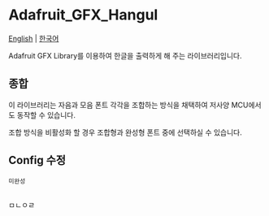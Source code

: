 # Adafruit_GFX_Hangul
[English](README.md) | [한국어](README_kr.md)

Adafruit GFX Library를 이용하여 한글을 출력하게 해 주는 라이브러리입니다.

## 종합

이 라이브러리는 자음과 모음 폰트 각각을 조합하는 방식을 채택하여 저사양 MCU에서도 동작할 수 있습니다.

조합 방식을 비활성화 할 경우 조합형과 완성형 폰트 중에 선택하실 수 있습니다.

## Config 수정

` 미완성 `

## 

ㅁㄴㅇㄹ
